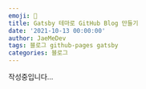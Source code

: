 ```yaml
---
emoji: 🔮
title: Gatsby 테마로 GitHub Blog 만들기
date: '2021-10-13 00:00:00'
author: JaeMeDev
tags: 블로그 github-pages gatsby
categories: 블로그
---
```


작성중입니다...
